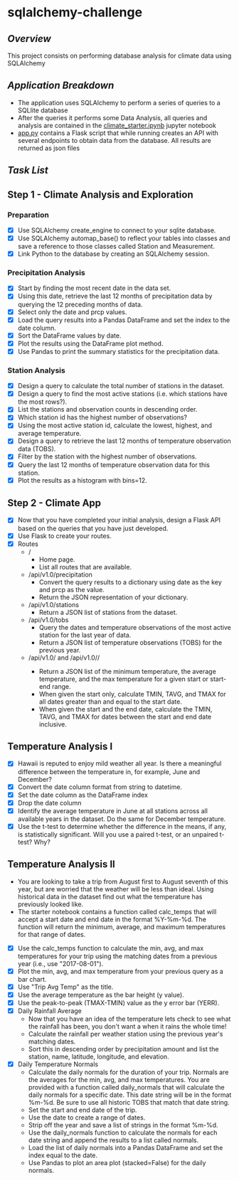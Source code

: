 # sqlalchemy-challenge

## *Overview*

This project consists on performing database analysis for climate data using SQLAlchemy

## *Application Breakdown*
- The application uses SQLAlchemy to perform a series of queries to a SQLlite database
- After the queries it performs some Data Analysis, all queries and analysis are contained in the [climate_starter.ipynb](climate_starter.ipynb) jupyter notebook
- [app.py](app.py) contains a Flask script that while running creates an API with several endpoints to obtain data from the database. All results are returned as json files


## *Task List*
## Step 1 - Climate Analysis and Exploration
### Preparation
- [X] Use SQLAlchemy create_engine to connect to your sqlite database.
- [X] Use SQLAlchemy automap_base() to reflect your tables into classes and save a reference to those classes called Station and Measurement.
- [X] Link Python to the database by creating an SQLAlchemy session.

### Precipitation Analysis
- [X] Start by finding the most recent date in the data set.
- [X] Using this date, retrieve the last 12 months of precipitation data by querying the 12 preceding months of data.
- [X] Select only the date and prcp values.
- [X] Load the query results into a Pandas DataFrame and set the index to the date column.
- [X] Sort the DataFrame values by date.
- [X] Plot the results using the DataFrame plot method.
- [X] Use Pandas to print the summary statistics for the precipitation data.

### Station Analysis
- [X] Design a query to calculate the total number of stations in the dataset.
- [X] Design a query to find the most active stations (i.e. which stations have the most rows?).
- [X] List the stations and observation counts in descending order.
- [X] Which station id has the highest number of observations?
- [X] Using the most active station id, calculate the lowest, highest, and average temperature.
- [X] Design a query to retrieve the last 12 months of temperature observation data (TOBS).
- [X] Filter by the station with the highest number of observations.
- [X] Query the last 12 months of temperature observation data for this station.
- [X] Plot the results as a histogram with bins=12.

## Step 2 - Climate App
- [X] Now that you have completed your initial analysis, design a Flask API based on the queries that you have just developed.
- [X] Use Flask to create your routes.
- [X] Routes
    - /
        - Home page.
        - List all routes that are available.
    - /api/v1.0/precipitation
        - Convert the query results to a dictionary using date as the key and prcp as the value.
        - Return the JSON representation of your dictionary.
    - /api/v1.0/stations
        - Return a JSON list of stations from the dataset.
    - /api/v1.0/tobs
        - Query the dates and temperature observations of the most active station for the last year of data.
        - Return a JSON list of temperature observations (TOBS) for the previous year.
    - /api/v1.0/<start> and /api/v1.0/<start>/<end>
        - Return a JSON list of the minimum temperature, the average temperature, and the max temperature for a given start or start-end range.
        - When given the start only, calculate TMIN, TAVG, and TMAX for all dates greater than and equal to the start date.
        - When given the start and the end date, calculate the TMIN, TAVG, and TMAX for dates between the start and end date inclusive.

## Temperature Analysis I
- [X] Hawaii is reputed to enjoy mild weather all year. Is there a meaningful difference between the temperature in, for example, June and December?
- [X] Convert the date column format from string to datetime.
- [X] Set the date column as the DataFrame index
- [X] Drop the date column
- [X] Identify the average temperature in June at all stations across all available years in the dataset. Do the same for December temperature.
- [X] Use the t-test to determine whether the difference in the means, if any, is statistically significant. Will you use a paired t-test, or an unpaired t-test? Why?

## Temperature Analysis II
- You are looking to take a trip from August first to August seventh of this year, but are worried that the weather will be less than ideal. Using historical data in the dataset find out what the temperature has previously looked like.
- The starter notebook contains a function called calc_temps that will accept a start date and end date in the format %Y-%m-%d. The function will return the minimum, average, and maximum temperatures for that range of dates.
- [X] Use the calc_temps function to calculate the min, avg, and max temperatures for your trip using the matching dates from a previous year (i.e., use "2017-08-01").
- [X] Plot the min, avg, and max temperature from your previous query as a bar chart.
- [X] Use "Trip Avg Temp" as the title.
- [X] Use the average temperature as the bar height (y value).
- [X] Use the peak-to-peak (TMAX-TMIN) value as the y error bar (YERR).
- [X] Daily Rainfall Average
    - Now that you have an idea of the temperature lets check to see what the rainfall has been, you don't want a when it rains the whole time!
    - Calculate the rainfall per weather station using the previous year's matching dates.
    - Sort this in descending order by precipitation amount and list the station, name, latitude, longitude, and elevation.
- [X] Daily Temperature Normals
    - Calculate the daily normals for the duration of your trip. Normals are the averages for the min, avg, and max temperatures. You are provided with a function called daily_normals that will calculate the daily normals for a specific date. This date string will be in the format %m-%d. Be sure to use all historic TOBS that match that date string.
    - Set the start and end date of the trip.
    - Use the date to create a range of dates.
    - Strip off the year and save a list of strings in the format %m-%d.
    - Use the daily_normals function to calculate the normals for each date string and append the results to a list called normals.
    - Load the list of daily normals into a Pandas DataFrame and set the index equal to the date.
    - Use Pandas to plot an area plot (stacked=False) for the daily normals.
